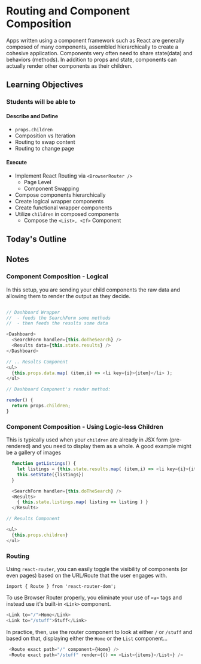# Routing and Component Composition

Apps written using a component framework such as React are generally composed of many components, assembled hierarchically to create a cohesive application. Components very often need to share state(data) and behaviors (methods). In addition to props and state, components can actually render other components as their children.

## Learning Objectives

### Students will be able to

#### Describe and Define

- `props.children`
- Composition vs Iteration
- Routing to swap content
- Routing to change page

#### Execute

- Implement React Routing via `<BrowserRouter />`
  - Page Level
  - Component Swapping
- Compose components hierarchically
- Create logical wrapper components
- Create functional wrapper components
- Utilize `children` in composed components
  - Compose the `<List>, <If>` Component

## Today's Outline

<!-- To Be Completed By Instructor -->

## Notes

### Component Composition - Logical

In this setup, you are sending your child components the raw data and allowing them to render the output as they decide.

```javascript

// Dashboard Wrapper
//  - feeds the SearchForm some methods
//  - then feeds the results some data

<Dashboard>
  <SearchForm handler={this.doTheSearch} />
  <Results data={this.state.results} />
</Dashboard>

// .. Results Component
<ul>
  {this.props.data.map( (item,i) => <li key={i}>{item}</li> );
</ul>

// Dashboard Component's render method:

render() {
  return props.children;
}

```

### Component Composition - Using Logic-less Children

This is typically used when your `children` are already in JSX form (pre-rendered) and you need to display them as a whole.  A good example might be a gallery of images

```javascript
  function getListings() {
    let listings = {this.state.results.map( (item,i) => <li key={i}>{item}</li> );
    this.setState({listings})
  }

  <SearchForm handler={this.doTheSearch} />
  <Results>
    { this.state.listings.map( listing => listing ) }
  </Results>

// Results Component

<ul>
  {this.props.children}
</ul>

```

### Routing

Using `react-router`, you can easily toggle the visibility of components (or even pages) based on the URL/Route that the user engages with.

`import { Route } from 'react-router-dom';`

To use Browser Router properly, you eliminate your use of `<a>` tags and instead use it's built-in `<Link>` component.

```javascript
<Link to="/">Home</Link>
<Link to="/stuff">Stuff</Link>
```

In practice, then, use the router component to look at either `/` or `/stuff` and based on that, displaying either the `Home` or the `List` component...

```javascript
 <Route exact path="/" component={Home} />
 <Route exact path="/stuff" render={() => <List>{items}</List>} />
```
